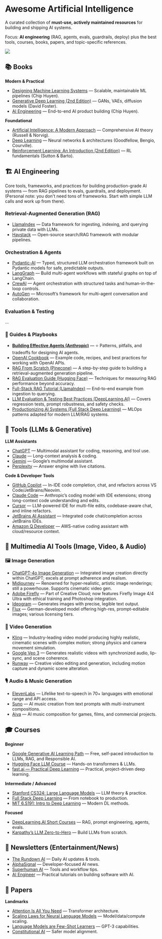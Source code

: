 # Awesome Artificial Intelligence

A curated collection of **must-use, actively maintained resources** for building and shipping AI systems.  

Focus: **AI engineering** (RAG, agents, evals, guardrails, deploy) plus the best tools, courses, books, papers, and topic-specific references.

![](https://media.giphy.com/media/jeAQYN9FfROX6/giphy.gif)

## 📚 Books

**Modern & Practical**
- [Designing Machine Learning Systems](https://www.oreilly.com/library/view/designing-machine-learning/9781098107956/) — Scalable, maintainable ML pipelines (Chip Huyen).
- [Generative Deep Learning (2nd Edition)](https://www.oreilly.com/library/view/generative-deep-learning/9781098134174/) — GANs, VAEs, diffusion models (David Foster).
- [AI Engineering](https://www.oreilly.com/library/view/ai-engineering/9781098166298/) — End-to-end AI product building (Chip Huyen).

**Foundational**
- [Artificial Intelligence: A Modern Approach](https://aima.cs.berkeley.edu/) — Comprehensive AI theory (Russell & Norvig).
- [Deep Learning](https://www.deeplearningbook.org/) — Neural networks & architectures (Goodfellow, Bengio, Courville).
- [Reinforcement Learning: An Introduction (2nd Edition)](https://web.stanford.edu/class/psych209/Readings/SuttonBartoIPRLBook2ndEd.pdf) — RL fundamentals (Sutton & Barto).

## 🏗 AI Engineering

Core tools, frameworks, and practices for building production-grade AI systems — from RAG pipelines to evals, guardrails, and deployment. (Personal note: you don't need tons of frameworks. Start with simple LLM calls and work up from there).

### Retrieval-Augmented Generation (RAG)
- [LlamaIndex](https://www.llamaindex.ai/) — Data framework for ingesting, indexing, and querying private data with LLMs.
- [Haystack](https://haystack.deepset.ai/) — Open-source search/RAG framework with modular pipelines.

### Orchestration & Agents
- [Pydantic-AI](https://ai.pydantic.dev/) — Typed, structured LLM orchestration framework built on Pydantic models for safe, predictable outputs.
- [LangGraph](https://www.langchain.com/langgraph) — Build multi-agent workflows with stateful graphs on top of LangChain.
- [CrewAI](https://www.crewai.com/) — Agent orchestration with structured tasks and human-in-the-loop controls.
- [AutoGen](https://microsoft.github.io/autogen/) — Microsoft’s framework for multi-agent conversation and collaboration.

### Evaluation & Testing

...

### 📖 Guides & Playbooks

- **[Building Effective Agents (Anthropic)](https://www.anthropic.com/engineering/building-effective-agents)** — ⭐ Patterns, pitfalls, and tradeoffs for designing AI agents.
- [OpenAI Cookbook](https://cookbook.openai.com/) — Example code, recipes, and best practices for working with OpenAI APIs.
- [RAG From Scratch (Pinecone)](https://www.pinecone.io/learn/retrieval-augmented-generation/) — A step-by-step guide to building a retrieval-augmented generation pipeline.
- [RAG Evaluation Guide (Hugging Face)](https://huggingface.co/blog/rag-evaluation) — Techniques for measuring RAG performance beyond accuracy.
- [Full-Stack RAG Tutorial (LlamaIndex)](https://docs.llamaindex.ai/en/stable/getting_started/full_stack_rag/) — End-to-end example from ingestion to querying.
- [LLM Evaluation & Testing Best Practices (DeepLearning.AI)](https://www.deeplearning.ai/short-courses/evaluating-and-testing-llm-applications/) — Covers regression tests, prompt robustness, and safety checks.
- [Productionizing AI Systems (Full Stack Deep Learning)](https://fullstackdeeplearning.com/) — MLOps patterns adapted for modern LLM/RAG systems.

## 💬 Tools (LLMs & Generative)

**LLM Assistants**
- [ChatGPT](https://openai.com/chatgpt/overview/) — Multimodal assistant for coding, reasoning, and tool use.
- [Claude](https://www.anthropic.com/claude) — Long-context analysis & coding.
- [Gemini](https://gemini.google.com/) — Google’s multimodal assistant.
- [Perplexity](https://www.perplexity.ai/) — Answer engine with live citations.

**Code & Developer Tools**
- [GitHub Copilot](https://github.com/features/copilot) — In-IDE code completion, chat, and refactors across VS Code/JetBrains/Neovim.
- [Claude Code](https://www.anthropic.com/claude) — Anthropic’s coding model with IDE extensions; strong long-context code understanding and edits.
- [Cursor](https://cursor.sh/) — LLM-powered IDE for multi-file edits, codebase-aware chat, and inline refactors.
- [JetBrains AI Assistant](https://www.jetbrains.com/ai/) — Integrated code chat/completion across JetBrains IDEs.
- [Amazon Q Developer](https://aws.amazon.com/q/developer/) — AWS-native coding assistant with cloud/resource context.

##  🎨 Multimedia AI Tools (Image, Video, & Audio)

### 🖼 Image Generation
- [ChatGPT-4o Image Generation](https://openai.com/chatgpt) — Integrated image creation directly within ChatGPT; excels at prompt adherence and realism.
- [Midjourney](https://www.midjourney.com/) — Renowned for hyper-realistic, artistic image renderings; still a powerhouse. Supports cinematic video gen.
- [Adobe Firefly](https://www.adobe.com/sensei/generative-ai/firefly.html) — Part of Creative Cloud; now features Firefly Image 4/4 Ultra with ethical training and Photoshop integration.
- [Ideogram](https://ideogram.ai/) — Generates images with precise, legible text output.
- [Flux](https://blackforestlabs.ai/) — German-developed model offering high-res, prompt-editable images; various licensing tiers.
  
### 🎥 Video Generation
- [Kling](https://klingai.com/) — Industry-leading video model producing highly realistic, cinematic scenes with complex motion; strong physics and camera movement simulation.  
- [Google Veo 3](https://deepmind.google/technologies/veo/) — Generates realistic videos with synchronized audio, lip-sync, and scene coherence. 
- [Runway](https://runwayml.com/) — Creative video editing and generation, including motion capture and dynamic scene alteration. 

### 🎙 Audio & Music Generation
- [ElevenLabs](https://elevenlabs.io/) — Lifelike text-to-speech in 70+ languages with emotional range and API access.
- [Suno](https://suno.ai/) — AI music creation from text prompts with multi-instrument compositions.
- [Aiva](https://www.aiva.ai/) — AI music composition for games, films, and commercial projects.
## 🎓 Courses

**Beginner**
- [Google Generative AI Learning Path](https://www.cloudskillsboost.google/paths/118) — Free, self-paced introduction to LLMs, RAG, and Responsible AI.
- [Hugging Face LLM Course](https://huggingface.co/learn/llm-course/chapter1/1) — Hands-on transformers & LLMs.
- [fast.ai — Practical Deep Learning](https://course.fast.ai/) — Practical, project-driven deep learning.

**Intermediate / Advanced**
- [Stanford CS324: Large Language Models](https://stanford-cs324.github.io/winter2022/) — LLM theory & practice.
- [Full Stack Deep Learning](https://fullstackdeeplearning.com/) — From notebook to production.
- [MIT 6.S191: Intro to Deep Learning](https://introtodeeplearning.com/) — Modern DL methods.

**Focused**
- [DeepLearning.AI Short Courses](https://learn.deeplearning.ai/) — RAG, prompt engineering, agents, evals.
- [Karpathy’s LLM Zero-to-Hero](https://www.youtube.com/playlist?list=PLAqhIrjkxbuWI23v9cThsA9GvCAUhRvKZ) — Build LLMs from scratch.

## 📰 Newsletters (Entertainment/News)

- [The Rundown AI](https://www.therundown.ai/) — Daily AI updates & tools.
- [AlphaSignal](https://alphasignal.ai/) — Developer-focused AI news.
- [Superhuman AI](https://www.superhuman.ai/) — Tools and workflow tips.
- [AI Engineer](https://newsletter.owainlewis.com) — Practical tutorials on building software with AI.

## 📄 Papers

**Landmarks**
- [Attention Is All You Need](https://arxiv.org/abs/1706.03762) — Transformer architecture.
- [Scaling Laws for Neural Language Models](https://arxiv.org/abs/2001.08361) — Model/data/compute scaling.
- [Language Models are Few-Shot Learners](https://arxiv.org/abs/2005.14165) — GPT-3 capabilities.
- [Constitutional AI](https://arxiv.org/abs/2212.08073) — Safer model alignment.